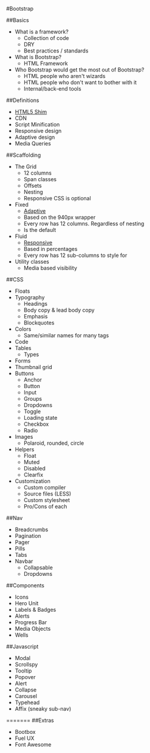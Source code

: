 #Bootstrap

##Basics
- What is a framework?
	- Collection of code
	- DRY
	- Best practices / standards
- What is Bootstrap?
	- HTML Framework
- Who Bootstrap would get the most out of Bootstrap?
	- HTML people who aren't wizards
	- HTML people who don't want to bother with it
	- Internal/back-end tools

##Definitions
- [HTML5 Shim][1]
- CDN
- Script Minification
- Responsive design
- Adaptive design
- Media Queries

##Scaffolding
- The Grid
	- 12 columns
	- Span classes
	- Offsets
	- Nesting
	- Responsive CSS is optional
- Fixed
	- [Adaptive][2]
	- Based on the 940px wrapper
	- Every row has 12 columns. Regardless of nesting
	- Is the default
- Fluid
	- [Responsive][3]
	- Based in percentages
	- Every row has 12 sub-columns to style for
- Utility classes
	- Media based visibility

##CSS
- Floats
- Typography
	- Headings
	- Body copy & lead body copy
	- Emphasis
	- Blockquotes
- Colors
	- Same/similar names for many tags
- Code
- Tables
	- Types
- Forms
- Thumbnail grid
- Buttons
	- Anchor
	- Button
	- Input
	- Groups
	- Dropdowns
	- Toggle
	- Loading state
	- Checkbox
	- Radio
- Images
	- Polaroid, rounded, circle
- Helpers
	- Float
	- Muted
	- Disabled
	- Clearfix
- Customization
	- Custom compiler
	- Source files (LESS)
	- Custom stylesheet
	- Pro/Cons of each

##Nav
- Breadcrumbs
- Pagination
- Pager
- Pills
- Tabs
- Navbar
	- Collapsable
	- Dropdowns

##Components
- Icons
- Hero Unit
- Labels & Badges
- Alerts
- Progress Bar
- Media Objects
- Wells

##Javascript
- Modal
- Scrollspy
- Tooltip
- Popover
- Alert
- Collapse
- Carousel
- Typehead
- Affix (sneaky sub-nav)

=======
##Extras
- Bootbox
- Fuel UX
- Font Awesome

[1]: view-source:http://twitter.github.com/bootstrap/examples/starter-template.html
[2]: http://www.alistapart.com/articles/responsive-web-design/
[3]: http://www.alistapart.com/articles/switchymclayout/
